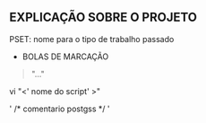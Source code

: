 ## EXPLICAÇÃO SOBRE O PROJETO
 PSET: nome para o tipo de trabalho passado

* BOLAS DE MARCAÇÃO

> "..."

vi "<' nome do script' >"

' /* comentario postgss */ '
  
